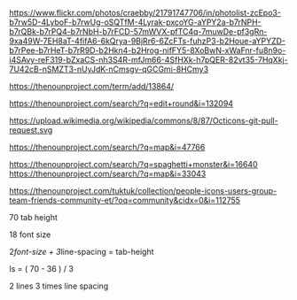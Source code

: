 https://www.flickr.com/photos/craebby/21791747706/in/photolist-zcEpo3-b7rw5D-4LyboF-b7rwUg-oSQTfM-4Lyrak-pxcoYG-aYPY2a-b7rNPH-b7rQBk-b7rPQ4-b7rNbH-b7rFCD-57mWVX-pfTC4q-7muwDe-pf3gRn-9xa49W-7EH8aT-4fifA6-6kQrya-9BjRr6-6ZcFTs-fuhzP3-b2Houe-aYPYZD-b7rPee-b7rHeT-b7rR9D-b2Hkn4-b2Hrog-nifFY5-8XoBwN-xWaFnr-fu8n9o-i4SAvy-reF319-bZxaCS-nh3S4R-mfJm66-4SfHXk-h7pQER-82vt35-7HqXkj-7U42cB-nSMZT3-nUyJdK-nCmsgv-qGCGmi-8HCmy3

https://thenounproject.com/term/add/13864/

https://thenounproject.com/search/?q=edit+round&i=132094

https://upload.wikimedia.org/wikipedia/commons/8/87/Octicons-git-pull-request.svg

https://thenounproject.com/search/?q=map&i=47766

https://thenounproject.com/search/?q=spaghetti+monster&i=16640
https://thenounproject.com/search/?q=map&i=33043

https://thenounproject.com/tuktuk/collection/people-icons-users-group-team-friends-community-et/?oq=community&cidx=0&i=112755


70 tab height

18 font size

2*font-size + 3*line-spacing = tab-height

ls = ( 70 - 36 ) / 3


2 lines
3 times line spacing